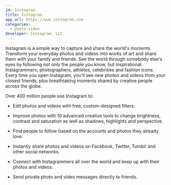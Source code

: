 ```yaml
---
id: instagram
title: Instagram
app_url: https://www.instagram.com
categories:
  - photo-video
developer: Instagram, LLC.
---
```

Instagram is a simple way to capture and share the world's moments. Transform your everyday photos and videos into works of art and share them with your family and friends.
See the world through somebody else's eyes by following not only the people you know, but inspirational Instagrammers, photographers, athletes, celebrities and fashion icons. Every time you open Instagram, you'll see new photos and videos from your closest friends, plus breathtaking moments shared by creative people across the globe.

Over 400 million people use Instagram to:

* Edit photos and videos with free, custom-designed filters.

* Improve photos with 10 advanced creative tools to change brightness, contrast and saturation as well as shadows, highlights and perspective.

* Find people to follow based on the accounts and photos they already love.

* Instantly share photos and videos on Facebook, Twitter, Tumblr and other social networks.

* Connect with Instagrammers all over the world and keep up with their photos and videos.

* Send private photo and video messages directly to friends.
